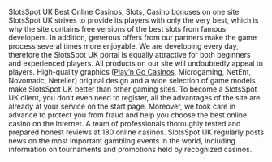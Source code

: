 SlotsSpot UK
Best Online Casinos, Slots, Casino bonuses on one site
SlotsSpot UK strives to provide its players with only the very best, which is why the site contains free versions of the best slots from famous developers. In addition, generous offers from our partners make the game process several times more enjoyable. We are developing every day, therefore the SlotsSpot UK portal is equally attractive for both beginners and experienced players. All products on our site will undoubtedly appeal to players. High-quality graphics (<a href="https://slotsspot.co.uk/casino-software/playn-go/">Play’n Go Casinos</a>, Microgaming, NetEnt, Novomatic, Neteller) original design and a wide selection of game models make SlotsSpot UK better than other gaming sites. To become a SlotsSpot UK client, you don’t even need to register, all the advantages of the site are already at your service on the start page. Moreover, we took care in advance to protect you from fraud and help you choose the best online casino on the Internet. A team of professionals thoroughly tested and prepared honest reviews at 180 online casinos. SlotsSpot UK regularly posts news on the most important gambling events in the world, including information on tournaments and promotions held by recognized casinos.
